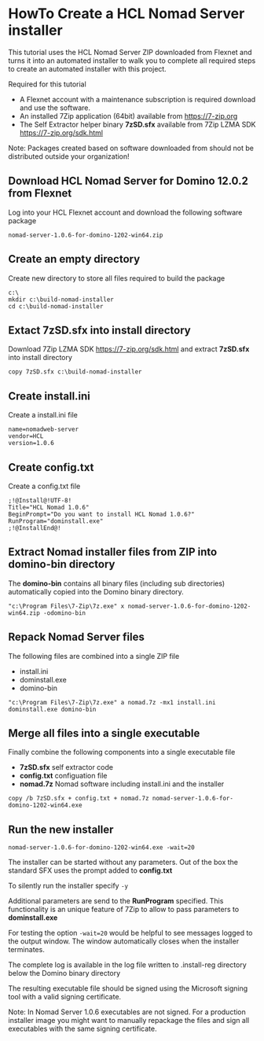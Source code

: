 # HowTo Create a HCL Nomad Server installer

This tutorial uses the HCL Nomad Server ZIP downloaded from Flexnet and turns it into an automated installer to walk you to complete all required steps to create an automated installer with this project.

Required for this tutorial

- A Flexnet account with a maintenance subscription is required download and use the software.
- An installed 7Zip application (64bit) available from https://7-zip.org
- The Self Extractor helper binary **7zSD.sfx** available from 7Zip LZMA SDK https://7-zip.org/sdk.html

Note: Packages created based on software downloaded from should not be distributed outside your organization!

## Download HCL Nomad Server for Domino 12.0.2 from Flexnet

Log into your HCL Flexnet account and download the following software package

```
nomad-server-1.0.6-for-domino-1202-win64.zip
```

## Create an empty directory

Create new directory to store all files required to build the package

```
c:\
mkdir c:\build-nomad-installer
cd c:\build-nomad-installer

```

## Extact 7zSD.sfx into install directory

Download 7Zip LZMA SDK https://7-zip.org/sdk.html and extract **7zSD.sfx** into install directory


```
copy 7zSD.sfx c:\build-nomad-installer

```


## Create install.ini

Create a install.ini file

```
name=nomadweb-server
vendor=HCL
version=1.0.6
```

## Create config.txt

Create a config.txt file

```
;!@Install@!UTF-8!
Title="HCL Nomad 1.0.6"
BeginPrompt="Do you want to install HCL Nomad 1.0.6?"
RunProgram="dominstall.exe"
;!@InstallEnd@!
```

## Extract Nomad installer files from ZIP into domino-bin directory

The **domino-bin** contains all binary files (including sub directories) automatically copied into the Domino binary directory.

```
"c:\Program Files\7-Zip\7z.exe" x nomad-server-1.0.6-for-domino-1202-win64.zip -odomino-bin
```

## Repack Nomad Server files

The following files are combined into a single ZIP file

- install.ini
- dominstall.exe
- domino-bin


```
"c:\Program Files\7-Zip\7z.exe" a nomad.7z -mx1 install.ini dominstall.exe domino-bin
```

## Merge all files into a single executable

Finally combine the following components into a single executable file

- **7zSD.sfx** self extractor code
- **config.txt** configuation file
- **nomad.7z** Nomad software including install.ini and the installer


```
copy /b 7zSD.sfx + config.txt + nomad.7z nomad-server-1.0.6-for-domino-1202-win64.exe
```

## Run the new installer

```
nomad-server-1.0.6-for-domino-1202-win64.exe -wait=20
```

The installer can be started without any parameters.
Out of the box the standard SFX uses the prompt added to **config.txt**

To silently run the installer specify `-y`

Additional parameters are send to the **RunProgram** specified.
This functionality is an unique feature of 7Zip to allow to pass parameters to **dominstall.exe**

For testing the option `-wait=20` would be helpful to see messages logged to the output window.
The window automatically closes when the installer terminates.

The complete log is available in the log file written to .install-reg directory below the Domino binary directory

The resulting executable file should be signed using the Microsoft signing tool with a valid signing certificate.

Note: In Nomad Server 1.0.6 executables are not signed.
For a production installer image you might want to manually repackage the files and sign all executables with the same signing certificate.

